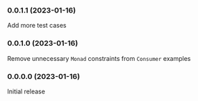 ### 0.0.1.1 (2023-01-16)

Add more test cases

### 0.0.1.0 (2023-01-16)

Remove unnecessary `Monad` constraints from `Consumer` examples

### 0.0.0.0 (2023-01-16)

Initial release
